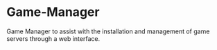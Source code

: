 # Game-Manager
Game Manager to assist with the installation and management of game servers through a web interface.

